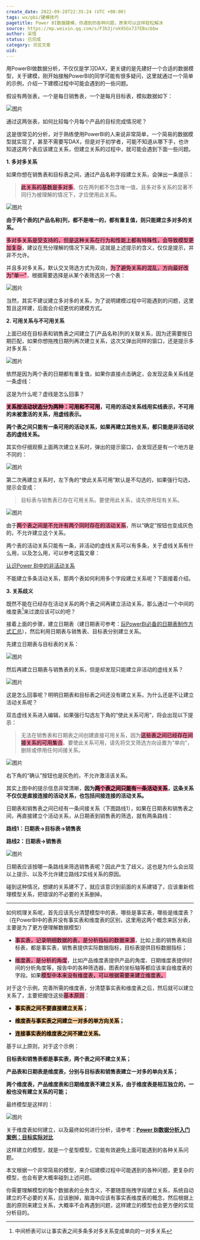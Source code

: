 ```yaml
---
create_date: 2022-09-28T22:35:24 (UTC +08:00)
tags: wx/pbi/建模技巧
pagetitle: Power BI数据建模，你遇到的各种问题，原来可以这样轻松解决
source: https://mp.weixin.qq.com/s/F3b3jrok9SGx737EBxcbbw
author: 采悟
status: 已完成 
category: 浏览文章 
uid: 
---
```


用PowerBI做数据分析，不仅仅是学习DAX，更关键的是先建好一个合适的数据模型，关于建模，刚开始接触PowerBI的同学可能有很多疑问，这里就通过一个简单的示例，介绍一下建模过程中可能会遇到的一些问题。  

假设有两张表，一个是每日销售表，一个是每月目标表，模拟数据如下：

![图片](https://mmbiz.qpic.cn/mmbiz_png/aHEbZtANQJNzyS6SiaKaf0Awj2rSHFYR0s2savVicUFOmiar2tyQT6BBEombNfuWAzS5jKHQLficUFHGq0QeqCcAOw/640?wx_fmt=png&wxfrom=5&wx_lazy=1&wx_co=1)

通过这两张表，如何比较每个月每个产品的目标完成情况呢？

这是很常见的分析，对于熟练使用PowerBI的人来说非常简单，一个简易的数据模型就实现了，甚至不需要写DAX，但是对于初学者，可能不知道从哪下手，也许知道这两个表应该建立关系，但建立关系的过程中，就可能会遇到下面一些问题。

**1\. 多对多关系**

如果你想在销售表和目标表之间，通过产品名称字段建立关系，会弹出一条提示：

> <mark style="background: #FF5582A6;">此关系的基数是多对多</mark>。仅在两列都不包含唯一值，且多对多关系的显著不同行为被理解的情况下，才应使用此关系。

![图片](https://mmbiz.qpic.cn/mmbiz_png/aHEbZtANQJNP8zKqs3RUKn9SPYpHtoQ7viawxAYnMPkIQR1uc71gf8fRGpo2ARsLIgVibd7gxcr9vooOxVBZWOEw/640?wx_fmt=png&wxfrom=5&wx_lazy=1&wx_co=1)

**由于两个表的\[产品名称\]列，都不是唯一的，都有重复值，则只能建立多对多的关系。**

<mark style="background: #FF5582A6;">多对多关系是受支持的，但是这种关系在行为和性能上都有特殊性，会导致模型更加复杂</mark>，建议在充分理解的情况下采用，这就是上述提示的含义，仅仅是提示，并非不允许。

并且多对多关系，默认交叉筛选方式为双向，<mark style="background: #FF5582A6;">为了避免关系的混乱，方向最好改为"单一"</mark>，根据需要选择是从某个表筛选另一个表：

![图片](https://mmbiz.qpic.cn/mmbiz_png/aHEbZtANQJNzyS6SiaKaf0Awj2rSHFYR0g2stBI7kIzEEOls282LWyUXqGjCtSHyvuEicbuMMlw33JicrDtoYDjaQ/640?wx_fmt=png&wxfrom=5&wx_lazy=1&wx_co=1)

当然，其实不建议建立多对多的关系，为了说明建模过程中可能遇到的问题，这里暂且这样建，后面会介绍更优的建模方式。

**2\. 可用关系与不可用关系**

上面已经在目标表和销售表之间建立了\[产品名称\]列的关联关系，因为还需要按日期匹配，如果你想拖拽日期列再次建立关系，这次又弹出同样的窗口，还是提示多对多关系：

![图片](https://mmbiz.qpic.cn/mmbiz_png/aHEbZtANQJNP8zKqs3RUKn9SPYpHtoQ7dYDSsUOAS3VZOLrSiaEAjcyMZrWvvfwQ1eXNPSibib9PZaNw9NyiajN7yQ/640?wx_fmt=png&wxfrom=5&wx_lazy=1&wx_co=1)

依然是因为两个表的日期都有重复值，如果你直接点击确定，会发现这条关系线是一条虚线：

这是为什么呢？虚线是怎么回事？

**<mark style="background: #FF5582A6;">关系按活动状态分为两种：可用和不可用</mark>，可用的活动关系线用实线表示，不可用的未被激活的关系，用虚线表示。**  

**两个表之间只能有一条可用的活动关系，如果再建立其他关系，都只能是非活动状态的虚线关系。**

其实你仔细观察上面两次建立关系时，弹出的提示窗口，会发现还是有一个地方是不同的：

![图片](https://mmbiz.qpic.cn/mmbiz_png/aHEbZtANQJNzyS6SiaKaf0Awj2rSHFYR0JjmL0sXaFdGgWb0JHwZ3bScKycY8gumWAdUibSCHavFxGnkUbibDc6mg/640?wx_fmt=png&wxfrom=5&wx_lazy=1&wx_co=1)

第二次再建立关系时，左下角的“使此关系可用”默认是不勾选的，如果强行勾选，提示会变成：

> 目标表与销售表已存在可用关系。要使用此关系，请先停用现有关系。

![图片](https://mmbiz.qpic.cn/mmbiz_png/aHEbZtANQJNzyS6SiaKaf0Awj2rSHFYR0sr8ibxWm0zEP3UBBUMpOHNJ74BuA1I9n32GgEk5VH7q2c26vBbGfUxA/640?wx_fmt=png&wxfrom=5&wx_lazy=1&wx_co=1)

由于<mark style="background: #FF5582A6;">两个表之间是不允许有两个同时存在的活动关系</mark>，所以“确定”按钮也变成灰色的，不允许建立这个关系。

两个表的活动关系只能有一条，非活动的虚线关系可以有多条，关于虚线关系有什么用，以及怎么用，可以参考这篇文章：

[认识Power BI中的非活动关系](http://mp.weixin.qq.com/s?__biz=MzA4MzQwMjY4MA==&mid=2484071870&idx=1&sn=f110592b92b23dd7d7515c4cc342c101&chksm=8e0c4769b97bce7f97489d4f34ca603a0e12af4c5acd90101205c670709ecf07f3ee95830a1d&scene=21#wechat_redirect)  

不能建立多条活动关系，那两个表如何利用多个字段建立关系呢？下面接着介绍。

**3\. 关系歧义**

既然不能在已经存在活动关系的两个表之间再建立活动关系，那么通过一个中间的维度表[^1]来过渡应该可以的吧？

接着上面的步骤，建立日期表（建日期表可参考：[玩PowerBI必备的日期表制作方式汇总](http://mp.weixin.qq.com/s?__biz=MzA4MzQwMjY4MA==&mid=2484067654&idx=1&sn=905c186a9cbd91159b6615924a2d5068&chksm=8e0c7791b97bfe87623904f7002cd6cb726f711c6e7a289a36c9a4973964d907493aa2397fe7&scene=21#wechat_redirect)），然后利用日期表与销售表、目标表分别建立关系。

先建立日期表与目标表的关系：

![图片](https://mmbiz.qpic.cn/mmbiz_png/aHEbZtANQJNzyS6SiaKaf0Awj2rSHFYR0pogXSGgAkcWFZ9kDeAgVZpZmCzYiaxaWAYXlUqvRnz1NkzAIGbbS0WQ/640?wx_fmt=png&wxfrom=5&wx_lazy=1&wx_co=1)

然后再建立日期表与销售表的关系，但是却发现只能建立非活动的虚线关系？

![图片](https://mmbiz.qpic.cn/mmbiz_png/aHEbZtANQJNzyS6SiaKaf0Awj2rSHFYR0I36rSKUop7YhJVGbzowMl0XPCCTs00w5jVibPdiczL4aVJBDCQJ0iaAbA/640?wx_fmt=png&wxfrom=5&wx_lazy=1&wx_co=1)

这是怎么回事呢？明明日期表和目标表之间还没有建立关系，为什么还是不让建立活动关系呢？

双击虚线关系进入编辑，如果强行勾选左下角的“使此关系可用”，将会出现以下提示：  

> 无法在销售表和日期表之间创建直接可用关系，因为<mark style="background: #FF5582A6;">这些表之间已经存在间接关系的可用集合</mark>。要使此关系可用，请先将交叉筛选方向设置为“单向”，删除或停用任何间接关系。

![图片](https://mmbiz.qpic.cn/mmbiz_png/aHEbZtANQJNzyS6SiaKaf0Awj2rSHFYR0kxOvziaicy67Kd9VPAmclJdALCjSF6dHliaaXc98AN9yeiaSYicEgvMibfTQ/640?wx_fmt=png&wxfrom=5&wx_lazy=1&wx_co=1)

右下角的“确认”按钮也是灰色的，不允许激活该关系。  

其实上图中的提示信息非常清晰，**因为<mark style="background: #FF5582A6;">两个表之间只能有一条活动关系</mark>，这条关系不仅仅是直接连接的活动关系，也包括间接连接的活动关系。**

日期表和销售表之间已经有一条间接关系（下图路线1），如果在日期表和销售表之间，再直接建立个活动关系，从日期表到销售表的筛选，就有两条路线：

**路线1：日期表→目标表→销售表**

**路线2：日期表→销售表**

![图片](https://mmbiz.qpic.cn/mmbiz_png/aHEbZtANQJNzyS6SiaKaf0Awj2rSHFYR0TSRuwWzia5wAlydFnqp6cMJibibia8htQoKziaC9E7l5TPYhlLeQnskr4DQ/640?wx_fmt=png&wxfrom=5&wx_lazy=1&wx_co=1)

日期表应该按哪一条路线来筛选销售表呢？因此产生了歧义，这也是为什么会出现以上提示、以及不允许建立路线2实线关系的原因。

碰到这种情况，想建的关系建不了，就应该意识到前面的关系建错了，应该重新梳理模型关系，把错误的不必要的关系删掉。

___

如何梳理关系呢，首先应该先分清楚模型中的表，哪些是事实表，哪些是维度表？（在PowerBI中的表并没有事实表和维度表的区别，这里用这两个概念来区分表，主要是为了更方便理解数据模型）

-   <mark style="background: #FF5582A6;">事实表，记录明细数据的表，是分析指标的数据来源</mark>，比如上面的销售表和目标表，都是事实表，销售表提供实际数据指标，目标表提供目标数据指标；
    
-   <mark style="background: #FF5582A6;">维度表，是分析的角度</mark>，比如产品维度表提供产品的角度、日期维度表提供时间的分析角度等，报告中的各种筛选器，图表的坐标轴等都应该来自维度表的字段。如果<mark style="background: #FF5582A6;">模型中本来没有维度表，可以根据需要来建立维度表。</mark>
    

对于这个示例，完善所需的维度表，分清楚事实表和维度表之后，然后就可以建立关系了，主要把握住这些<mark style="background: #FF5582A6;">基本原则</mark>：

-   **<mark style="background: #FFB86CA6;">事实表之间不要直接建立关系</mark>；**
    
-   **<mark style="background: #FFB86CA6;">维度表与事实表之间建立一对多的单方向关系</mark>；**
    
-   **<mark style="background: #FFB86CA6;">连接事实表的维度表之间不建立关系</mark>。**
    

基于以上原则，对于这个示例：

**目标表和销售表都是事实表，两个表之间不建立关系；**

**产品表和日期表是维度表，分别与目标表和销售表建立一对多的单向关系；**

**两个维度表，产品维度表和日期维度表不建立关系，由于维度表是相互独立的，一般也没有建立关系的可能；**

最终模型是这样的：

![图片](https://mmbiz.qpic.cn/mmbiz_png/aHEbZtANQJOm979TXruJWZHVXibA13nZNnicujC20EGwD2b3l0LsOo9YSvRibINXiasza7fsyFG6aR6SrFJjn9zIXQ/640?wx_fmt=png&wxfrom=5&wx_lazy=1&wx_co=1)

关于维度表如何建立，以及最终如何进行分析，请参考：**[Power BI数据分析入门案例：目标实际对比](http://mp.weixin.qq.com/s?__biz=MzA4MzQwMjY4MA==&mid=2484078691&idx=1&sn=af288fc6a65368973fd64d53fd392a08&chksm=8e13a2b4b9642ba273bd2f6e9b2547048fe0b4c50dfea6188a6a7b7e63aeb3d586d79534a1f5&scene=21#wechat_redirect)**

这样建立的模型，就是一个星型模型，它能有效避免上面可能遇到的各种关系问题。

本文根据一个非常简易的模型，来介绍建模过程中可能遇到的各种问题，更复杂的模型，也会有更大概率碰到上述问题。

你需要理解模型的每个数据表的业务含义，不要随意拖拽字段建立关系，系统自动建立的不必要的关系，应该删掉，脑海中应该有事实表维度表的概念，然后根据上面的原则来建立关系，大概率不会再遇到问题，这样建立的模型也会更方便的实现分析目的。


[^1]: 中间桥表可以让事实表之间多条多对多关系变成单向的一对多关系